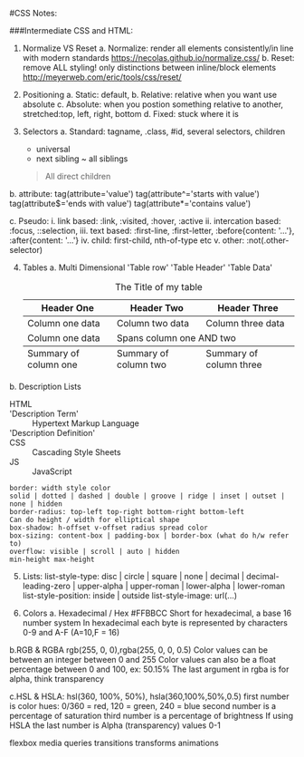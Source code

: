 #CSS Notes:

###Intermediate CSS and HTML:

1. Normalize VS Reset
  a. Normalize: render all elements consistently/in line with modern standards
      https://necolas.github.io/normalize.css/
  b. Reset: remove ALL styling! only distinctions between inline/block elements
      http://meyerweb.com/eric/tools/css/reset/

2. Positioning
  a. Static: default,
  b. Relative: relative when you want use absolute
  c. Absolute: when you postion something relative to another, stretched:top, left, right, bottom
  d. Fixed: stuck where it is  

3. Selectors
  a. Standard:
    tagname, .class, #id, several selectors, children
    * universal
    + next sibling
    ~ all siblings
    > All direct children

  b. attribute:
    tag(attribute='value')
    tag(attribute^='starts with value')
    tag(attribute$='ends with value')
    tag(attribute*='contains value')

  c. Pseudo:
    i. link based: :link, :visited, :hover, :active
    ii. intercation based: :focus, ::selection,
    iii. text based: :first-line, :first-letter, :before{content: '...'}, :after{content: '...'}
    iv. child: first-child, nth-of-type etc
    v. other: :not(.other-selector)

4. Tables
  a. Multi Dimensional
      <table>
          <caption>The Title of my table</caption>
          <thead>
              <tr> 'Table row'
                  <th>Header One</th> 'Table Header'
                  <th>Header Two</th>
                  <th>Header Three</th>
              </tr>
          </thead>
          <tbody>
              <tr>
                  <td>Column one data</td> 'Table Data'
                  <td>Column two data</td>
                  <td>Column three data</td>
              </tr>
              <tr>
                  <td>Column one data</td>
                  <td colspan="2">Spans column one AND two</td>
              </tr>
          </tbody>
          <tfoot>
              <tr>
                  <td>Summary of column one</td>
                  <td>Summary of column two</td>
                  <td>Summary of column three</td>
              </tr>
          </tfoot>
      </table>

  b. Description Lists <dl>
    <dl>
      <dt>HTML</dt> 'Description Term'
      <dd>Hypertext Markup Language</dd> 'Description Definition'
      <dt>CSS</dt>
      <dd>Cascading Style Sheets</dd>
      <dt>JS</dt>
      <dd>JavaScript</dd>
    </dl>

    border: width style color
    solid | dotted | dashed | double | groove | ridge | inset | outset | none | hidden
    border-radius: top-left top-right bottom-right bottom-left
    Can do height / width for elliptical shape
    box-shadow: h-offset v-offset radius spread color
    box-sizing: content-box | padding-box | border-box (what do h/w refer to)
    overflow: visible | scroll | auto | hidden
    min-height max-height

5. Lists:
    list-style-type: disc | circle | square | none | decimal | decimal-leading-zero | upper-alpha | upper-roman | lower-alpha | lower-roman
    list-style-position: inside | outside
    list-style-image: url(...)
    
6. Colors
  a. Hexadecimal / Hex #FFBBCC
      Short for hexadecimal, a base 16 number system
      In hexadecimal each byte is represented by characters 0-9 and A-F (A=10,F = 16)

  b.RGB & RGBA rgb(255, 0, 0),rgba(255, 0, 0, 0.5)
    Color values can be between an integer between 0 and 255
    Color values can also be a float percentage between 0 and 100, ex: 50.15%
    The last argument in rgba is for alpha, think transparency

  c.HSL & HSLA: hsl(360, 100%, 50%), hsla(360,100%,50%,0.5)
    first number is color hues: 0/360 = red, 120 = green, 240 = blue
    second number is a percentage of saturation
    third number is a percentage of brightness
    If using HSLA the last number is Alpha (transparency) values 0-1


flexbox
media queries
transitions
transforms
animations
